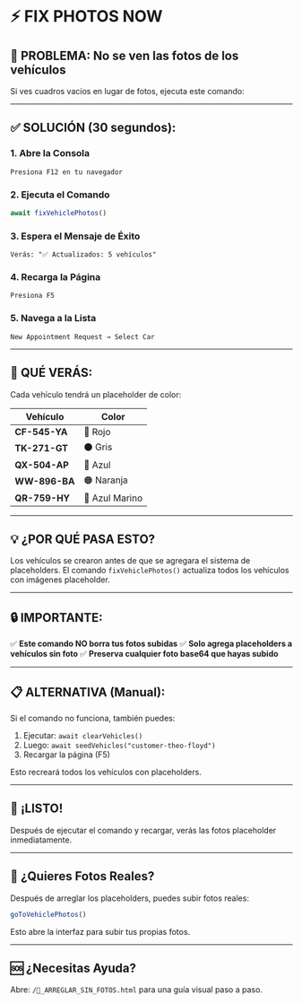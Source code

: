 # ⚡ FIX PHOTOS NOW

## 🔧 PROBLEMA: No se ven las fotos de los vehículos

Si ves cuadros vacíos en lugar de fotos, ejecuta este comando:

---

## ✅ SOLUCIÓN (30 segundos):

### 1. Abre la Consola
```
Presiona F12 en tu navegador
```

### 2. Ejecuta el Comando
```javascript
await fixVehiclePhotos()
```

### 3. Espera el Mensaje de Éxito
```
Verás: "✅ Actualizados: 5 vehículos"
```

### 4. Recarga la Página
```
Presiona F5
```

### 5. Navega a la Lista
```
New Appointment Request → Select Car
```

---

## 🎨 QUÉ VERÁS:

Cada vehículo tendrá un placeholder de color:

| Vehículo | Color |
|----------|-------|
| **CF-545-YA** | 🔴 Rojo |
| **TK-271-GT** | ⚫ Gris |
| **QX-504-AP** | 🔵 Azul |
| **WW-896-BA** | 🟠 Naranja |
| **QR-759-HY** | 🔷 Azul Marino |

---

## 💡 ¿POR QUÉ PASA ESTO?

Los vehículos se crearon antes de que se agregara el sistema de placeholders.
El comando `fixVehiclePhotos()` actualiza todos los vehículos con imágenes placeholder.

---

## 🔒 IMPORTANTE:

✅ **Este comando NO borra tus fotos subidas**
✅ **Solo agrega placeholders a vehículos sin foto**
✅ **Preserva cualquier foto base64 que hayas subido**

---

## 📋 ALTERNATIVA (Manual):

Si el comando no funciona, también puedes:

1. Ejecutar: `await clearVehicles()`
2. Luego: `await seedVehicles("customer-theo-floyd")`
3. Recargar la página (F5)

Esto recreará todos los vehículos con placeholders.

---

## 🎊 ¡LISTO!

Después de ejecutar el comando y recargar, verás las fotos placeholder inmediatamente.

---

## 📸 ¿Quieres Fotos Reales?

Después de arreglar los placeholders, puedes subir fotos reales:

```javascript
goToVehiclePhotos()
```

Esto abre la interfaz para subir tus propias fotos.

---

## 🆘 ¿Necesitas Ayuda?

Abre: `/🔧_ARREGLAR_SIN_FOTOS.html` para una guía visual paso a paso.
